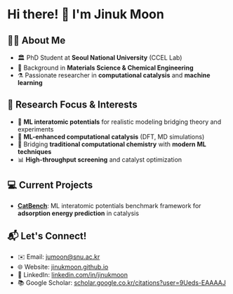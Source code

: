 # Hi there! 👋 I'm Jinuk Moon

## 👨‍🎓 About Me
- 🏛️ PhD Student at **Seoul National University** (CCEL Lab)
- 🎯 Background in **Materials Science & Chemical Engineering**
- ⚗️ Passionate researcher in **computational catalysis** and **machine learning**

## 🔬 Research Focus & Interests
- 🌉 **ML interatomic potentials** for realistic modeling bridging theory and experiments
- 🧬 **ML-enhanced computational catalysis** (DFT, MD simulations)
- 🔗 Bridging **traditional computational chemistry** with **modern ML techniques**
- 📊 **High-throughput screening** and catalyst optimization

## 💻 Current Projects
- **[CatBench](https://github.com/JinukMoon/CatBench)**: ML interatomic potentials benchmark framework for **adsorption energy prediction** in catalysis

## 📬 Let's Connect!
- ✉️ Email: [jumoon@snu.ac.kr](mailto:jumoon@snu.ac.kr)
- 🌐 Website: [jinukmoon.github.io](https://jinukmoon.github.io)
- 💼 LinkedIn: [linkedin.com/in/jinukmoon](https://linkedin.com/in/jinukmoon)
- 📚 Google Scholar: [scholar.google.co.kr/citations?user=9Ueds-EAAAAJ](https://scholar.google.co.kr/citations?user=9Ueds-EAAAAJ&hl=ko&oi=ao)
